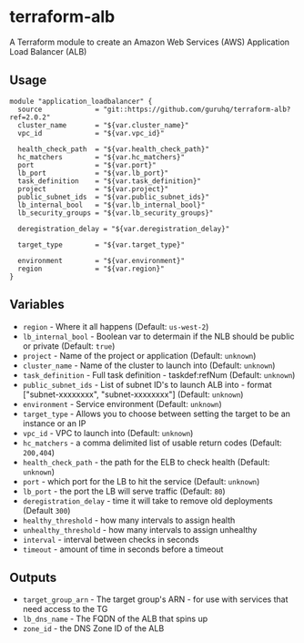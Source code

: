 # terraform-alb 

A Terraform module to create an Amazon Web Services (AWS) Application Load Balancer (ALB)

## Usage

```hcl
module "application_loadbalancer" {
  source             = "git::https://github.com/guruhq/terraform-alb?ref=2.0.2"
  cluster_name       = "${var.cluster_name}"
  vpc_id             = "${var.vpc_id}"

  health_check_path  = "${var.health_check_path}"
  hc_matchers        = "${var.hc_matchers}"
  port               = "${var.port}"
  lb_port            = "${var.lb_port}"
  task_definition    = "${var.task_definition}"
  project            = "${var.project}"
  public_subnet_ids  = "${var.public_subnet_ids}"
  lb_internal_bool   = "${var.lb_internal_bool}"
  lb_security_groups = "${var.lb_security_groups}"

  deregistration_delay = "${var.deregistration_delay}"

  target_type        = "${var.target_type}"

  environment        = "${var.environment}"
  region             = "${var.region}"
}
```

## Variables
- `region` - Where it all happens (Default: `us-west-2`)
- `lb_internal_bool` - Boolean var to determain if the NLB should be public or private (Default: `true`)
- `project` - Name of the project or application (Default: `unknown`)
- `cluster_name` - Name of the cluster to launch into (Default: `unknown`)
- `task_definition` - Full task definition - taskdef:refNum (Default: `unknown`)
- `public_subnet_ids` - List of subnet ID's to launch ALB into - format ["subnet-xxxxxxxx", "subnet-xxxxxxxx"] (Default: `unknown`)
- `environment` - Service environment (Default: `unknown`)
- `target_type` - Allows you to choose between setting the target to be an instance or an IP
- `vpc_id` - VPC to launch into (Default: `unknown`)
- `hc_matchers` - a comma delimited list of usable return codes (Default: `200,404`)
- `health_check_path` - the path for the ELB to check health (Default: `unknown`)
- `port` - which port for the LB to hit the service (Default: `unknown`)
- `lb_port` - the port the LB will serve traffic  (Default: `80`)
- `deregistration_delay` - time it will take to remove old deployments (Default `300`)
- `healthy_threshold` - how many intervals to assign health
- `unhealthy_threshold` - how many intervals to assign unhealthy
- `interval` - interval between checks in seconds
- `timeout` - amount of time in seconds before a timeout

## Outputs

- `target_group_arn` - The target group's ARN - for use with services that need access to the TG
- `lb_dns_name` - The FQDN of the ALB that spins up
- `zone_id` - the DNS Zone ID of the ALB
